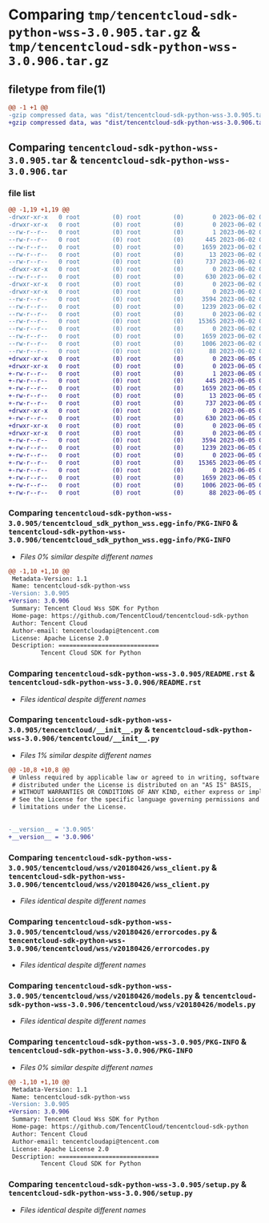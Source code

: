 # Comparing `tmp/tencentcloud-sdk-python-wss-3.0.905.tar.gz` & `tmp/tencentcloud-sdk-python-wss-3.0.906.tar.gz`

## filetype from file(1)

```diff
@@ -1 +1 @@
-gzip compressed data, was "dist/tencentcloud-sdk-python-wss-3.0.905.tar", last modified: Fri Jun  2 00:44:34 2023, max compression
+gzip compressed data, was "dist/tencentcloud-sdk-python-wss-3.0.906.tar", last modified: Mon Jun  5 00:46:59 2023, max compression
```

## Comparing `tencentcloud-sdk-python-wss-3.0.905.tar` & `tencentcloud-sdk-python-wss-3.0.906.tar`

### file list

```diff
@@ -1,19 +1,19 @@
-drwxr-xr-x   0 root         (0) root         (0)        0 2023-06-02 00:44:34.000000 tencentcloud-sdk-python-wss-3.0.905/
-drwxr-xr-x   0 root         (0) root         (0)        0 2023-06-02 00:44:34.000000 tencentcloud-sdk-python-wss-3.0.905/tencentcloud_sdk_python_wss.egg-info/
--rw-r--r--   0 root         (0) root         (0)        1 2023-06-02 00:44:34.000000 tencentcloud-sdk-python-wss-3.0.905/tencentcloud_sdk_python_wss.egg-info/dependency_links.txt
--rw-r--r--   0 root         (0) root         (0)      445 2023-06-02 00:44:34.000000 tencentcloud-sdk-python-wss-3.0.905/tencentcloud_sdk_python_wss.egg-info/SOURCES.txt
--rw-r--r--   0 root         (0) root         (0)     1659 2023-06-02 00:44:34.000000 tencentcloud-sdk-python-wss-3.0.905/tencentcloud_sdk_python_wss.egg-info/PKG-INFO
--rw-r--r--   0 root         (0) root         (0)       13 2023-06-02 00:44:34.000000 tencentcloud-sdk-python-wss-3.0.905/tencentcloud_sdk_python_wss.egg-info/top_level.txt
--rw-r--r--   0 root         (0) root         (0)      737 2023-06-02 00:44:34.000000 tencentcloud-sdk-python-wss-3.0.905/README.rst
-drwxr-xr-x   0 root         (0) root         (0)        0 2023-06-02 00:44:34.000000 tencentcloud-sdk-python-wss-3.0.905/tencentcloud/
--rw-r--r--   0 root         (0) root         (0)      630 2023-06-02 00:44:34.000000 tencentcloud-sdk-python-wss-3.0.905/tencentcloud/__init__.py
-drwxr-xr-x   0 root         (0) root         (0)        0 2023-06-02 00:44:34.000000 tencentcloud-sdk-python-wss-3.0.905/tencentcloud/wss/
-drwxr-xr-x   0 root         (0) root         (0)        0 2023-06-02 00:44:34.000000 tencentcloud-sdk-python-wss-3.0.905/tencentcloud/wss/v20180426/
--rw-r--r--   0 root         (0) root         (0)     3594 2023-06-02 00:44:34.000000 tencentcloud-sdk-python-wss-3.0.905/tencentcloud/wss/v20180426/wss_client.py
--rw-r--r--   0 root         (0) root         (0)     1239 2023-06-02 00:44:34.000000 tencentcloud-sdk-python-wss-3.0.905/tencentcloud/wss/v20180426/errorcodes.py
--rw-r--r--   0 root         (0) root         (0)        0 2023-06-02 00:44:34.000000 tencentcloud-sdk-python-wss-3.0.905/tencentcloud/wss/v20180426/__init__.py
--rw-r--r--   0 root         (0) root         (0)    15365 2023-06-02 00:44:34.000000 tencentcloud-sdk-python-wss-3.0.905/tencentcloud/wss/v20180426/models.py
--rw-r--r--   0 root         (0) root         (0)        0 2023-06-02 00:44:34.000000 tencentcloud-sdk-python-wss-3.0.905/tencentcloud/wss/__init__.py
--rw-r--r--   0 root         (0) root         (0)     1659 2023-06-02 00:44:34.000000 tencentcloud-sdk-python-wss-3.0.905/PKG-INFO
--rw-r--r--   0 root         (0) root         (0)     1006 2023-06-02 00:44:34.000000 tencentcloud-sdk-python-wss-3.0.905/setup.py
--rw-r--r--   0 root         (0) root         (0)       88 2023-06-02 00:44:34.000000 tencentcloud-sdk-python-wss-3.0.905/setup.cfg
+drwxr-xr-x   0 root         (0) root         (0)        0 2023-06-05 00:46:59.000000 tencentcloud-sdk-python-wss-3.0.906/
+drwxr-xr-x   0 root         (0) root         (0)        0 2023-06-05 00:46:59.000000 tencentcloud-sdk-python-wss-3.0.906/tencentcloud_sdk_python_wss.egg-info/
+-rw-r--r--   0 root         (0) root         (0)        1 2023-06-05 00:46:59.000000 tencentcloud-sdk-python-wss-3.0.906/tencentcloud_sdk_python_wss.egg-info/dependency_links.txt
+-rw-r--r--   0 root         (0) root         (0)      445 2023-06-05 00:46:59.000000 tencentcloud-sdk-python-wss-3.0.906/tencentcloud_sdk_python_wss.egg-info/SOURCES.txt
+-rw-r--r--   0 root         (0) root         (0)     1659 2023-06-05 00:46:59.000000 tencentcloud-sdk-python-wss-3.0.906/tencentcloud_sdk_python_wss.egg-info/PKG-INFO
+-rw-r--r--   0 root         (0) root         (0)       13 2023-06-05 00:46:59.000000 tencentcloud-sdk-python-wss-3.0.906/tencentcloud_sdk_python_wss.egg-info/top_level.txt
+-rw-r--r--   0 root         (0) root         (0)      737 2023-06-05 00:46:59.000000 tencentcloud-sdk-python-wss-3.0.906/README.rst
+drwxr-xr-x   0 root         (0) root         (0)        0 2023-06-05 00:46:59.000000 tencentcloud-sdk-python-wss-3.0.906/tencentcloud/
+-rw-r--r--   0 root         (0) root         (0)      630 2023-06-05 00:46:59.000000 tencentcloud-sdk-python-wss-3.0.906/tencentcloud/__init__.py
+drwxr-xr-x   0 root         (0) root         (0)        0 2023-06-05 00:46:59.000000 tencentcloud-sdk-python-wss-3.0.906/tencentcloud/wss/
+drwxr-xr-x   0 root         (0) root         (0)        0 2023-06-05 00:46:59.000000 tencentcloud-sdk-python-wss-3.0.906/tencentcloud/wss/v20180426/
+-rw-r--r--   0 root         (0) root         (0)     3594 2023-06-05 00:46:59.000000 tencentcloud-sdk-python-wss-3.0.906/tencentcloud/wss/v20180426/wss_client.py
+-rw-r--r--   0 root         (0) root         (0)     1239 2023-06-05 00:46:59.000000 tencentcloud-sdk-python-wss-3.0.906/tencentcloud/wss/v20180426/errorcodes.py
+-rw-r--r--   0 root         (0) root         (0)        0 2023-06-05 00:46:59.000000 tencentcloud-sdk-python-wss-3.0.906/tencentcloud/wss/v20180426/__init__.py
+-rw-r--r--   0 root         (0) root         (0)    15365 2023-06-05 00:46:59.000000 tencentcloud-sdk-python-wss-3.0.906/tencentcloud/wss/v20180426/models.py
+-rw-r--r--   0 root         (0) root         (0)        0 2023-06-05 00:46:59.000000 tencentcloud-sdk-python-wss-3.0.906/tencentcloud/wss/__init__.py
+-rw-r--r--   0 root         (0) root         (0)     1659 2023-06-05 00:46:59.000000 tencentcloud-sdk-python-wss-3.0.906/PKG-INFO
+-rw-r--r--   0 root         (0) root         (0)     1006 2023-06-05 00:46:59.000000 tencentcloud-sdk-python-wss-3.0.906/setup.py
+-rw-r--r--   0 root         (0) root         (0)       88 2023-06-05 00:46:59.000000 tencentcloud-sdk-python-wss-3.0.906/setup.cfg
```

### Comparing `tencentcloud-sdk-python-wss-3.0.905/tencentcloud_sdk_python_wss.egg-info/PKG-INFO` & `tencentcloud-sdk-python-wss-3.0.906/tencentcloud_sdk_python_wss.egg-info/PKG-INFO`

 * *Files 0% similar despite different names*

```diff
@@ -1,10 +1,10 @@
 Metadata-Version: 1.1
 Name: tencentcloud-sdk-python-wss
-Version: 3.0.905
+Version: 3.0.906
 Summary: Tencent Cloud Wss SDK for Python
 Home-page: https://github.com/TencentCloud/tencentcloud-sdk-python
 Author: Tencent Cloud
 Author-email: tencentcloudapi@tencent.com
 License: Apache License 2.0
 Description: ============================
         Tencent Cloud SDK for Python
```

### Comparing `tencentcloud-sdk-python-wss-3.0.905/README.rst` & `tencentcloud-sdk-python-wss-3.0.906/README.rst`

 * *Files identical despite different names*

### Comparing `tencentcloud-sdk-python-wss-3.0.905/tencentcloud/__init__.py` & `tencentcloud-sdk-python-wss-3.0.906/tencentcloud/__init__.py`

 * *Files 1% similar despite different names*

```diff
@@ -10,8 +10,8 @@
 # Unless required by applicable law or agreed to in writing, software
 # distributed under the License is distributed on an "AS IS" BASIS,
 # WITHOUT WARRANTIES OR CONDITIONS OF ANY KIND, either express or implied.
 # See the License for the specific language governing permissions and
 # limitations under the License.
 
 
-__version__ = '3.0.905'
+__version__ = '3.0.906'
```

### Comparing `tencentcloud-sdk-python-wss-3.0.905/tencentcloud/wss/v20180426/wss_client.py` & `tencentcloud-sdk-python-wss-3.0.906/tencentcloud/wss/v20180426/wss_client.py`

 * *Files identical despite different names*

### Comparing `tencentcloud-sdk-python-wss-3.0.905/tencentcloud/wss/v20180426/errorcodes.py` & `tencentcloud-sdk-python-wss-3.0.906/tencentcloud/wss/v20180426/errorcodes.py`

 * *Files identical despite different names*

### Comparing `tencentcloud-sdk-python-wss-3.0.905/tencentcloud/wss/v20180426/models.py` & `tencentcloud-sdk-python-wss-3.0.906/tencentcloud/wss/v20180426/models.py`

 * *Files identical despite different names*

### Comparing `tencentcloud-sdk-python-wss-3.0.905/PKG-INFO` & `tencentcloud-sdk-python-wss-3.0.906/PKG-INFO`

 * *Files 0% similar despite different names*

```diff
@@ -1,10 +1,10 @@
 Metadata-Version: 1.1
 Name: tencentcloud-sdk-python-wss
-Version: 3.0.905
+Version: 3.0.906
 Summary: Tencent Cloud Wss SDK for Python
 Home-page: https://github.com/TencentCloud/tencentcloud-sdk-python
 Author: Tencent Cloud
 Author-email: tencentcloudapi@tencent.com
 License: Apache License 2.0
 Description: ============================
         Tencent Cloud SDK for Python
```

### Comparing `tencentcloud-sdk-python-wss-3.0.905/setup.py` & `tencentcloud-sdk-python-wss-3.0.906/setup.py`

 * *Files identical despite different names*

